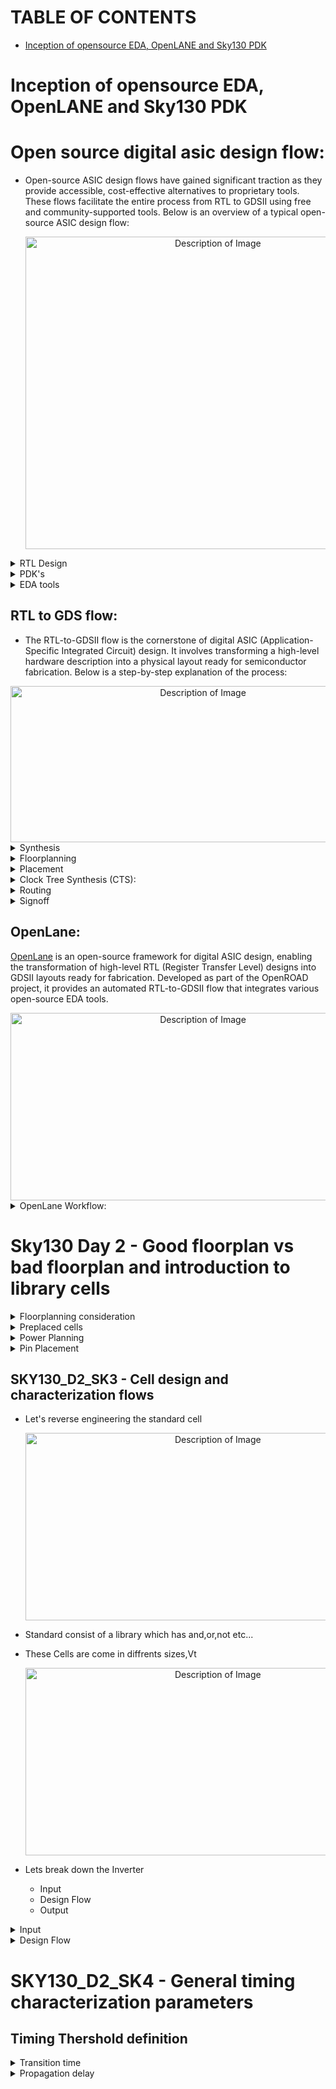 # TABLE OF CONTENTS

-  [Inception of opensource EDA, OpenLANE and Sky130 PDK](#Inception-of-opensource-EDA,-OpenLANE-and-Sky130-PDK)

# Inception of opensource EDA, OpenLANE and Sky130 PDK

# Open source digital asic design flow:
- Open-source ASIC design flows have gained significant traction as they provide accessible, cost-effective alternatives to proprietary tools. These flows facilitate the entire process from RTL to GDSII using free and community-supported tools. Below is an overview of a typical open-source ASIC design flow:
  
  <div align="center">
  <img src="https://github.com/user-attachments/assets/f0ba4865-034a-4fdc-8369-6fc25b6e3614" alt="Description of Image" width="600" height="500">
  </div>
  
<details> <summary> RTL Design </summary>
  
-  The starting point of the flow involves writing a hardware description using languages like Verilog or VHDL.
-  The RTL (Register Transfer Level) code describes the functionality and behavior of the digital circuit without focusing on physical implementation details. 
</details>

<details> <summary> PDK's </summary> 
  
## SKYWATER130 PDK:
- The SkyWater Open Source PDK is a collaboration between Google and SkyWater Technology Foundry to provide a fully open source Process Design Kit and related resources, which can be used to create manufacturable designs at SkyWater’s facility.

- As of May 2020, this repository is targeting the SKY130 process node. If the SKY130 process node release is successful then in the future more advanced technology nodes may become available.

- The SkyWater Open Source PDK documentation can be found at <https://skywater-pdk.rtfd.io>.
  </details>

  <details> <summary> EDA tools </summary>

  - Open-Source EDA Tools: An Overview
Open-source EDA (Electronic Design Automation) tools provide accessible, cost-effective alternatives to proprietary solutions for designing and verifying electronic systems. These tools cater to various stages of digital, analog, and mixed-signal design, from RTL synthesis to layout generation.
  - http://opencircuitdesign.com/open_pdks/

**Below is a categorized explanation of key open-source EDA tools:**

## 1. Front-End Tools
  ### 1.1 Synthesis
- **Yosys:** A versatile open-source synthesis framework.
Translates RTL Verilog into a gate-level netlist.
Features optimization and mapping to standard cells.
- Website: https://github.com/YosysHQ/yosys
- **ABC (And-Inverter Graphs):** Integrated with Yosys for logic optimization and synthesis.
Provides technology mapping and verification features.
## 2. Back-End Tools
  ### 2.1 Floorplanning and Placement
 - **OpenROAD:** Provides tools for floorplanning, placement, CTS, routing, and timing analysis.
Automates the digital layout process.
- Website: https://github.com/The-OpenROAD-Project/OpenSTA
  ### 2.2 Routing
 - **TritonRoute:** A component of OpenROAD for detailed routing.
Supports design rule compliance for advanced nodes.
  ### 2.3 Layout and Verification
 - **Magic:** A VLSI layout editor and verification tool.
Performs DRC (Design Rule Check) and LVS (Layout vs. Schematic) checks.
Converts layouts into GDSII format for fabrication.
- Website: http://opencircuitdesign.com/magic/
- **KLayout:** A powerful layout editor and viewer for large GDSII and OASIS files.
Includes scripting support with Python or Ruby.
- Website: https://www.klayout.de/
## 3.Signoff Tools
   ### 3.1 Timing Analysis
- **OpenSTA:** An open-source Static Timing Analysis (STA) tool.
Ensures the design meets timing constraints.
- Website: https://github.com/The-OpenROAD-Project/OpenSTA
  ### 3.2 Design Rule and Layout Verification
- **Magic:** Performs DRC and LVS checks.
Ensures the design meets foundry-specific fabrication rules.
## 4. Analog and Mixed-Signal Design Tools
 - **Ngspice:** A powerful open-source SPICE simulator for analog and mixed-signal designs.
Supports transient, AC, DC, and noise analyses.
- Website: https://ngspice.sourceforge.io/
## 5. Process Design Kits (PDKs)
 - **SkyWater 130nm PDK:** An open-source PDK for the SkyWater 130nm CMOS process.
Provides standard cell libraries, design rules, and models.
- Website: https://github.com/google/skywater-pdk
 
  ![Screenshot (407)](https://github.com/user-attachments/assets/cb8768f2-2c6a-46bd-882e-d618a22db7ba)
  </details>
  
## RTL to GDS flow:
- The RTL-to-GDSII flow is the cornerstone of digital ASIC (Application-Specific Integrated Circuit) design. It involves transforming a high-level hardware description into a physical layout ready for semiconductor fabrication. Below is a step-by-step explanation of the process:
<div align="center">
  <img src="https://github.com/user-attachments/assets/3a5f3458-22ab-4642-ab9d-929e95fc2842" alt="Description of Image" width="600" height="250">
</div>

<details> <summary> Synthesis </summary> 
  
 ## Synthesis:
- Transform the RTL code into a gate-level netlist using standard cells from a technology library.
- Tool like Yosys Design Compiler map the design to a specific technology library (standard cells like NAND, NOR, flip-flops).
![Screenshot (409)](https://github.com/user-attachments/assets/d0935698-9971-42f3-aa1c-ef4f78522e13)
    </details>

<details> <summary> Floorplanning </summary> 
  
## Floorplanning:
- Floorplanning determines the arrangement of major functional blocks (macros like memory or ALUs) and reserves space for components like I/O pads and power grids.
- Optimize chip area utilization.
- Minimize interconnect delays by placing related components close together.
- Ensure adequate space for routing and clock distribution.
- Outputs include a rough layout of the chip, including regions for standard cells and macro placement.
  <div align="center">
  <img src="https://github.com/user-attachments/assets/00f7c793-3452-4499-a5b2-f609b2398345" alt="Description of Image" width="600" height="300">
  </div>
    </details>

<details> <summary> Placement </summary> 
  
## Placement:
- Global Placement: Standard cells are placed within the reserved areas from the floorplan based on their logical connectivity.
- Detailed Placement: Fine-tuning is performed to resolve overlaps and ensure cells meet design rules.
  <div align="center">
  <img src="https://github.com/user-attachments/assets/20ba57c7-1052-4666-b7ee-f0f0c1c27f8d" alt="Description of Image" width="600" height="300">
  </div>
    </details>
    
<details> <summary> Clock Tree Synthesis (CTS): </summary> 
  
## Clock Tree Synthesis (CTS):
- The clock signal is distributed to all sequential elements (like flip-flops) with minimal skew (difference in arrival time) and latency.
- A balanced clock tree network ensures synchronous operation of the design
  <div align="center">
  <img src="https://github.com/user-attachments/assets/e02ff44f-9cf4-4015-900b-e1e1329f6477" alt="Description of Image" width="600" height="300">
  </div>
    </details>
    
<details> <summary> Routing </summary>
  
## Routing:
- Routing connects all the placed cells and macros using metal layers, adhering to the technology design rules.
  <div align="center">
  <img src="https://github.com/user-attachments/assets/c186539f-6da6-4145-b281-ce5003b56770" alt="Description of Image" width="600" height="300">
  </div>
    </details>

<details> <summary> Signoff </summary> 
  
## Signoff:
- Perform checks for timing, power, and signal integrity to ensure the design meets all specifications.
- Comprehensive checks ensure the design is ready for manufacturing:
    - Timing Analysis: Verify that the circuit meets its performance requirements.
    - Power Analysis: Evaluate power consumption and thermal performance.
    - Design Rule Checking (DRC): Ensure compliance with the foundry's manufacturing rules.
    - Layout vs. Schematic (LVS): Verify that the physical layout matches the logical design.
      </details>
      
## OpenLane:
[OpenLane](https://openlane.readthedocs.io/en/latest/) is an open-source framework for digital ASIC design, enabling the transformation of high-level RTL (Register Transfer Level) designs into GDSII layouts ready for fabrication. Developed as part of the OpenROAD project, it provides an automated RTL-to-GDSII flow that integrates various open-source EDA tools.
  <div align="center">
  <img src="https://github.com/user-attachments/assets/b7e9e0e1-e5d6-4d40-b3d5-48dc2c583de2" alt="Description of Image" width="600" height="300">
  </div>


<details> <summary> OpenLane Workflow: </summary> 
  
## OpenLane Workflow
The OpenLane workflow consists of the following steps:

### 1. RTL Synthesis
- Goal: Convert the RTL code into a gate-level netlist.
- Tool: Yosys (integrated with ABC for technology mapping).
- Output: Gate-level netlist mapped to standard cells.
### 2. Floorplanning
- Goal: Define the chip's layout by arranging macros, I/O pads, and creating power grids.
- Tools: OpenROAD (floorplanning module).
- Output: DEF (Design Exchange Format) file with a rough layout.
### 3. Placement
- Goal: Place standard cells within the chip area based on connectivity.
- Steps:
    - Global Placement: Rough placement of cells.
    - Detailed Placement: Resolves overlaps and ensures alignment.
- Tool: OpenROAD (placement module).
- Output: DEF file with placed cells.
### 4. Clock Tree Synthesis (CTS)
- Goal: Build a balanced clock tree to minimize skew and ensure proper signal distribution.
- Tool: TritonCTS (Clock Tree Synthesis tool).
- Output: DEF file with the clock tree inserted.
### 5. Routing
- Goal: Connect all components (macros and cells) using metal layers.
- Steps:
       - Global Routing: High-level path planning.
       - Detailed Routing: Final connections following design rules.
- Tool: TritonRoute (routing tool).
- Output: Routed DEF file.
### 6. Design Rule Checking (DRC)
- Goal: Ensure compliance with manufacturing rules set by the PDK.
- Tool: Magic (layout editor and checker).
- Output: Reports highlighting any violations.
### 7. Static Timing Analysis (STA)
- Goal: Verify that the design meets timing requirements.
- Tool: OpenSTA (Static Timing Analysis tool).
- Output: Timing reports.
### 8. GDSII Generation
- Goal: Convert the layout into a GDSII file for tapeout.
- Tool: Magic.
- Output: GDSII file.
</details>


# Sky130 Day 2 - Good floorplan vs bad floorplan and introduction to library cells
<details> <summary> Floorplanning consideration </summary>
  
## Floorplanning consideration

Gates---->Physical dimentions
  <div align="center">
  <img src="https://github.com/user-attachments/assets/084907a0-624e-4d97-933e-1969aa90bec2" alt="Description of Image" width="600" height="300">
  </div>
  
![image](https://github.com/user-attachments/assets/084907a0-624e-4d97-933e-1969aa90bec2)

Die and core area
  <div align="center">
  <img src="https://github.com/user-attachments/assets/b08cbcf4-9d90-4cec-8819-3671eef91e6d" alt="Description of Image" width="600" height="300">
  </div>
  
![image](https://github.com/user-attachments/assets/b08cbcf4-9d90-4cec-8819-3671eef91e6d)

      -Utilization Factor = (Area occupied by netlist/Total area of the core)

      -Aspect Ratio = (Height/Width)

Aspect ratio: It is calculated by the height and core,Aspect ratio for rectangular core is 0.5 and square core is 1.
</details>

<details> <summary> Preplaced cells </summary>
  
## Preplaced cells:

Spliting the combinational logic into two parts
  <div align="center">
  <img src="https://github.com/user-attachments/assets/38a9ebdd-53b8-4481-9388-67040eca9c39" alt="Description of Image" width="600" height="300">
  </div>
  
![image](https://github.com/user-attachments/assets/38a9ebdd-53b8-4481-9388-67040eca9c39)

Creating a block box called IP
  <div align="center">
  <img src="https://github.com/user-attachments/assets/5ae6a3f0-ade7-413b-9310-edb0e8e92f16" alt="Description of Image" width="600" height="300">
  </div>
  
![image](https://github.com/user-attachments/assets/5ae6a3f0-ade7-413b-9310-edb0e8e92f16)

- The arrangement of these IP's in a chip is referred as Floorplanning 
- These IP's/blocks have user-defined locations, and hence are placed in chip before automated placement-and-routing and are called as pre-placed cells. 
- Automated placement and routing tools places the remaining logical cells in the design onto chip

Examples for IP
  <div align="center">
  <img src="https://github.com/user-attachments/assets/6cd7313d-071c-4244-a747-187c1e23f768" alt="Description of Image" width="600" height="300">
  </div>
  
![image](https://github.com/user-attachments/assets/6cd7313d-071c-4244-a747-187c1e23f768)

Preplaced cells in core
  <div align="center">
  <img src="https://github.com/user-attachments/assets/d81f123b-2c86-4bdd-ba30-1817d98ce3ac" alt="Description of Image" width="600" height="300">
  </div>
  
![image](https://github.com/user-attachments/assets/d81f123b-2c86-4bdd-ba30-1817d98ce3ac)

- Decoupling Capacitor:
     - Physical wire connection have a resistance in nature
     - Switching wants to be n proper one volt for switching from 0 to 1
     - If the vdd goes below the noise margin the switching will not happen
    <div align="center">
  <img src="https://github.com/user-attachments/assets/60447cd2-1b0d-4c9e-9cff-904e89ce9127" alt="Description of Image" width="600" height="300">
  </div>
  
![Screenshot (588)](https://github.com/user-attachments/assets/60447cd2-1b0d-4c9e-9cff-904e89ce9127)

- Noise margin:
     - The minimum acceptable voltage level for a logic gate input signal to be recognized as a logical “0” (LOW)
     - The maximum acceptable voltage level for it to be recognized as a logical “1” (HIGH)
  <div align="center">
  <img src="https://github.com/user-attachments/assets/86a2d7c9-bc4c-45fb-8764-e761e81078b" alt="Description of Image" width="600" height="300">
  </div>
  
![Screenshot (590)](https://github.com/user-attachments/assets/86a2d7c9-bc4c-45fb-8764-e761e81078b1)

     - placing a capacitor infront of the circuit is decoupling
    - It decoples the circuit form main power supply
    <div align="center">
  <img src="https://github.com/user-attachments/assets/08fa2e56-f97b-4ed6-9341-2fbba19e0f42" alt="Description of Image" width="600" height="300">
  </div>
  
  ![image](https://github.com/user-attachments/assets/08fa2e56-f97b-4ed6-9341-2fbba19e0f42)
</details>

<details> <summary> Power Planning </summary>
  
  ## Power Planning
- Eventhough we are using decap the single power supply cannot able to give proper power to circuit
  <div align="center">
  <img src="https://github.com/user-attachments/assets/c7f3f3ed-df26-4881-88ae-f777f7f5daea" alt="Description of Image" width="600" height="300">
  </div>
  
![image](https://github.com/user-attachments/assets/c7f3f3ed-df26-4881-88ae-f777f7f5daea)

- To overcome this problem we are using power mesh as shown in below img
  <div align="center">
  <img src="https://github.com/user-attachments/assets/e970823f-9340-4721-89fb-8d5df5172d54" alt="Description of Image" width="600" height="300">
  </div>
  
![image](https://github.com/user-attachments/assets/e970823f-9340-4721-89fb-8d5df5172d54)

- Power mesh in core
  <div align="center">
  <img src="https://github.com/user-attachments/assets/47fb1d30-4cf3-49e9-a4e2-7c163474659d" alt="Description of Image" width="600" height="300">
  </div>
  
![Screenshot (592)](https://github.com/user-attachments/assets/47fb1d30-4cf3-49e9-a4e2-7c163474659d)
</details>

<details> <summary> Pin Placement </summary>
  
## Pin placement

- Combinational Circuit
  <div align="center">
  <img src="https://github.com/user-attachments/assets/5494705b-9fed-4997-9895-03b9a80622a6" alt="Description of Image" width="600" height="300">
  </div>
  
![Screenshot (594)](https://github.com/user-attachments/assets/5494705b-9fed-4997-9895-03b9a80622a6)

- Placing pins
   - We can place Din,Dout where ever we want,Placing near to our block is preferrable
   - CLk pin should be bit thicker since it has driven for all flops.
    <div align="center">
  <img src="https://github.com/user-attachments/assets/8114ed7e-8190-4c08-95a3-34f54a899345" alt="Description of Image" width="600" height="300">
  </div>
  
  ![Screenshot (595)](https://github.com/user-attachments/assets/8114ed7e-8190-4c08-95a3-34f54a899345)

## Placement

 - Binding netlist with physical cells
   <div align="center">
  <img src="https://github.com/user-attachments/assets/3782d3a5-ed80-4adf-94ec-7a56b1fdd09a" alt="Description of Image" width="600" height="300">
  </div>
  
 ![Screenshot (596)](https://github.com/user-attachments/assets/3782d3a5-ed80-4adf-94ec-7a56b1fdd09a)
   <div align="center">
  <img src="https://github.com/user-attachments/assets/e2599864-0b71-461b-926c-43c5b5dcc1df" alt="Description of Image" width="600" height="300">
  </div>
  
 ![Screenshot (597)](https://github.com/user-attachments/assets/e2599864-0b71-461b-926c-43c5b5dcc1df)

- Library
    - It is just like our real library
    - It consists all details of circuits for example delay,length,width
    <div align="center">
  <img src="https://github.com/user-attachments/assets/3466261c-269c-4b97-ae51-07be487ad862" alt="Description of Image" width="600" height="300">
  </div>
  
  ![image](https://github.com/user-attachments/assets/3466261c-269c-4b97-ae51-07be487ad862)

-Optimize placement using estimated wire-length and capacitance
  <div align="center">
  <img src="https://github.com/user-attachments/assets/77af2d74-5bcf-4f0d-8546-3596d4c20632" alt="Description of Image" width="600" height="300">
  </div>
  
![image](https://github.com/user-attachments/assets/77af2d74-5bcf-4f0d-8546-3596d4c20632)
  <div align="center">
  <img src="https://github.com/user-attachments/assets/32708099-2ef5-4e7f-9b08-2aba63b87173" alt="Description of Image" width="600" height="300">
  </div>
  
![Screenshot (600)](https://github.com/user-attachments/assets/32708099-2ef5-4e7f-9b08-2aba63b87173)

- Buffer/Repeaters:
   - It is used to transmit a signal from one place to another,when the circuit block is far from each other
  <div align="center">
  <img src="https://github.com/user-attachments/assets/c96edd24-fde3-4999-80fb-7db2b1b0d2fd" alt="Description of Image" width="600" height="300">
  </div>
  
      ![Screenshot (601)](https://github.com/user-attachments/assets/c96edd24-fde3-4999-80fb-7db2b1b0d2fd)
  <div align="center">
  <img src="https://github.com/user-attachments/assets/3bc3e874-93c5-46b6-9e24-f4296b0d891c" alt="Description of Image" width="600" height="300">
  </div>
  
     ![Screenshot (602)](https://github.com/user-attachments/assets/3bc3e874-93c5-46b6-9e24-f4296b0d891c)

   - You may see the cirs cross line in placement it is fine, we will place this in seperare layer(Metal-1,2,3)
  <div align="center">
  <img src="https://github.com/user-attachments/assets/36f9cd6c-2a8d-4d40-a242-29da179f6348" alt="Description of Image" width="600" height="300">
  </div>
  
     ![Screenshot (604)](https://github.com/user-attachments/assets/36f9cd6c-2a8d-4d40-a242-29da179f6348)
</details>

## SKY130_D2_SK3 - Cell design and characterization flows
- Let's reverse engineering the standard cell
  <div align="center">
  <img src="https://github.com/user-attachments/assets/d6a5b4c0-40c3-4d64-9772-563ab3a90588" alt="Description of Image" width="600" height="300">
  </div>
  
- Standard consist of a library which has and,or,not etc...
- These Cells are come in diffrents sizes,Vt
  <div align="center">
  <img src="https://github.com/user-attachments/assets/910296fe-9faa-4df1-92f9-8017a8ff6df4" alt="Description of Image" width="600" height="300">
  </div>
  
- Lets break down the Inverter
    - Input
    - Design Flow
    - Output
  
<details> <summary> Input </summary>
  
- Input -->
     - Process design kits PDK's:
          - DRC & LVS rules,
          - SPICE models,
          - library and user defined-specs
    <div align="center">
  <img src="https://github.com/user-attachments/assets/a8671004-0dfa-455c-8c32-d60bec85ad65" alt="Description of Image" width="600" height="300">
  </div>
  
  ![image](https://github.com/user-attachments/assets/a8671004-0dfa-455c-8c32-d60bec85ad65)

  - DRC & LVS rules:
      - Tech files has set of rules which explanis length and width of library.
      - It si provided by the foundry. 
  <div align="center">
  <img src="https://github.com/user-attachments/assets/b7e9e0e1-e5d6-4d40-b3d5-48dc2c583de2" alt="Description of Image" width="600" height="300">
  </div>
  
   ![image](https://github.com/user-attachments/assets/ac70cac2-90b7-4a65-a5fa-3d6fb34f3b8f)
      - Examples of DRC rules:
    <div align="center">
  <img src="https://github.com/user-attachments/assets/ac70cac2-90b7-4a65-a5fa-3d6fb34f3b8f" alt="Description of Image" width="600" height="300">
  </div>
  
  ![Screenshot (610)](https://github.com/user-attachments/assets/ac70cac2-90b7-4a65-a5fa-3d6fb34f3b8f)

  - SPICE models:
      - It should be provided by foundry 
      <div align="center">
  <img src="https://github.com/user-attachments/assets/dd4ed7d6-1d30-455f-8d74-53aa0c6341dd" alt="Description of Image" width="600" height="300">
  </div>
  
    ![image](https://github.com/user-attachments/assets/dd4ed7d6-1d30-455f-8d74-53aa0c6341dd)
      <div align="center">
  <img src="https://github.com/user-attachments/assets/adba3918-62b1-4d0f-a2f3-ebef760a4f42" alt="Description of Image" width="600" height="300">
  </div>
  
    ![Screenshot (612)](https://github.com/user-attachments/assets/adba3918-62b1-4d0f-a2f3-ebef760a4f42)

  - library and user defined-specs:
      - It defines cell height, supply voltage, metal layers, pin location,
    <div align="center">
  <img src="https://github.com/user-attachments/assets/7b0b5fd3-d084-4d48-9f2a-21ab16d5bcbc" alt="Description of Image" width="600" height="300">
  </div>
  
  ![image](https://github.com/user-attachments/assets/7b0b5fd3-d084-4d48-9f2a-21ab16d5bcbc)
    <div align="center">
  <img src="https://github.com/user-attachments/assets/c84d58ef-c317-403b-aa93-36cf04478879" alt="Description of Image" width="600" height="300">
  </div>
  
  ![image](https://github.com/user-attachments/assets/c84d58ef-c317-403b-aa93-36cf04478879)
   <div align="center">
  <img src="https://github.com/user-attachments/assets/b115523a-a9b3-4ec4-a36c-12cca86964bf" alt="Description of Image" width="600" height="300">
  </div>
  
  ![image](https://github.com/user-attachments/assets/b115523a-a9b3-4ec4-a36c-12cca86964bf)
   <div align="center">
  <img src="https://github.com/user-attachments/assets/f31a744d-4347-4532-a327-94e242c01b28" alt="Description of Image" width="600" height="300">
  </div>
  
  ![image](https://github.com/user-attachments/assets/f31a744d-4347-4532-a327-94e242c01b28)

</details>

<details> <summary> Design Flow </summary>
  
- Design Flow -->
  
    1.Circuit design
    2.Layout design
    3.Characterization
      
  1.Circuit design:
    - Implement the function
    - Model the pmos and nmos
    - W,L Drain current needs to be library standard
      
  <div align="center">
  <img src="https://github.com/user-attachments/assets/3459e422-9d9e-4551-81d7-a97b2c55b588" alt="Description of Image" width="600" height="300">
  </div>

  2.Layout design:
    - Euler's Path
    - Stick diagram
    - Layout
                  
  <div align="center">
  <img src="https://github.com/user-attachments/assets/e7d89856-3f73-4488-962f-5bf247d399bb" alt="Description of Image" width="600" height="300">
  </div>
      
  <center> Euler's Path </center>
       
  <div align="center">
  <img src="https://github.com/user-attachments/assets/7f3b6c1c-4619-4fc1-8302-1d2b880b86fa" alt="Description of Image" width="600" height="300">
  </div>
     
   <center> Stick diagram </center>                                                   
  
  <div align="center">
  <img src="https://github.com/user-attachments/assets/1e9e04ad-c684-452d-9e8c-4dc035d23df4" alt="Description of Image" width="300" height="300">
  </div>
  
   <center> Layout </center>                                                     

  3.Characterization:
    - Circuit
  <div align="center">
  <img src="https://github.com/user-attachments/assets/e7021019-7e49-485f-b07f-b988d42ad5e0" alt="Description of Image" width="600" height="300">
  </div>
  
   - Circuit netlist ---> .subckt ---> .model
        - Circuit netlist is consist of description of circuit with inveter,VDD,VSS,Pulse etc...
        - .subckt which describes the inverter
        - .model which describes the nmos,pmos 
          
  <div align="center">
  <img src="https://github.com/user-attachments/assets/86f970f0-29cd-4101-81d8-b3b4d84fb19c" alt="Description of Image" width="600" height="300">
  </div>
        
  </details>
      
# SKY130_D2_SK4 - General timing characterization parameters
 
  
## Timing Thershold definition

<details> <summary> Transition time </summary> 

### Transition time
 It is calcuated from output of buffer vs input to inverter two
  <div align="center">
  <img src="https://github.com/user-attachments/assets/05674382-11d8-4048-ade1-21274c28e247" alt="Description of Image" width="600" height="300">
  </div>
  
- slew_low_rise_thr -20% of input
   <div align="center">
  <img src="https://github.com/user-attachments/assets/1908a149-449e-49d9-ab5d-3143d036f651" alt="Description of Image" width="600" height="300">
  </div>
  
- slew_high_rise_thr -80% of Input
  <div align="center">
  <img src="https://github.com/user-attachments/assets/3a5cb048-6471-4071-8a9c-1bdaa8d1ad6e" alt="Description of Image" width="600" height="300">
  </div>
  
- slew_low_fall_thr  -20% buf output
  <div align="center">
  <img src="https://github.com/user-attachments/assets/646d4d68-327b-479b-93a0-09d00609cec5" alt="Description of Image" width="600" height="300">
  </div>
  
- slew_low_fall_thr -80% buf output
  <div align="center">
  <img src="https://github.com/user-attachments/assets/78826d09-96ee-4d15-80ed-cd55a6bf42d3" alt="Description of Image" width="600" height="300">
  </div>

</details>

 <details> <summary> Propagation delay </summary> 
   
### Propagation delay
      Propagation delay= time(out_*_thr) - time(in_*_thr)
  - We have to take of 50% of rise and fall

  In_rise_thr
  <div align="center">
  <img src="https://github.com/user-attachments/assets/4cc3566b-2698-4d63-a1a3-49329f568f0c" alt="Description of Image" width="600" height="300">
  </div>
  
  In_fall_thr
     <div align="center">
  <img src="https://github.com/user-attachments/assets/69979edd-8666-4ae5-9b6f-82e7ac77658c" alt="Description of Image" width="600" height="300">
  </div>
  
  out_rise_thr
     <div align="center">
  <img src="https://github.com/user-attachments/assets/69f72eb3-ea89-486d-a9bd-c7936ffc2a12" alt="Description of Image" width="600" height="300">
  </div>
  
  out_fall_thr
      <div align="center">
  <img src="https://github.com/user-attachments/assets/67ddf168-1b8c-49b4-b949-f011bba3a4f8" alt="Description of Image" width="600" height="300">
  </div>
  
</details>










 






